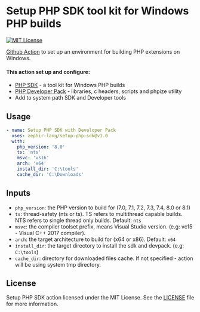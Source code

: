# Setup PHP SDK tool kit for Windows PHP builds

[![MIT License][license badge]](./LICENSE)

[Github Action][ga-link] to set up an environment for building PHP extensions on Windows.

#### This action set up and configure:

- [PHP SDK][php-sdk-link] - a tool kit for Windows PHP builds
- [PHP Developer Pack][php-dev-pack-link] - libraries, c headers, scripts and phpize utility
- Add to system path SDK and Developer tools

## Usage

```yaml
- name: Setup PHP SDK with Developer Pack
  uses: zephir-lang/setup-php-sdk@v1.0
  with:
    php_version: '8.0'
    ts: 'nts'
    msvc: 'vs16'
    arch: 'x64'
    install_dir: 'C:\tools'
    cache_dir: 'C:\Downloads'
```

## Inputs

- `php_version`: the PHP version to build for (7.0, 7.1, 7.2, 7.3, 7.4, 8.0 or 8.1)
- `ts`: thread-safety (nts or ts). TS refers to multithread capable builds. NTS refers to single thread only builds. Default: `nts`
- `msvc`: the compiler toolset prefix, means Visual Studio version. (e.g: vc15 - Visual C++ 2017 compiler).
- `arch`: the target architecture to build for (x64 or x86). Default: `x64`
- `install_dir`: the target directory to install the sdk and devpack. (e.g: `C:\tools`)
- `cache_dir`: directory for downloaded files cache. If not specified - action will be using system tmp directory.


## License

Setup PHP SDK action licensed under the MIT License. See the [LICENSE](./LICENSE) file for more information.

<!-- All external links should be here -->
[ga-link]:              https://github.com/features/actions
[php-sdk-link]:         https://github.com/microsoft/php-sdk-binary-tools
[php-dev-pack-link]:    https://windows.php.net/

[license badge]:        https://poser.pugx.org/phalcon/zephir/license.svg
